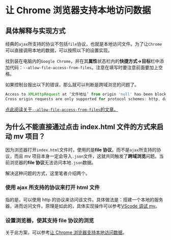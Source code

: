# 让 Chrome 浏览器支持本地访问数据

## 具体解释与实现方式

经典的`ajax`所支持的协议不包括`file`协议，也就是本地访问文件。为了让`Chrome`可以直接调用本地的数据，可以按照以下的设置实现。

找到装在电脑内的`Google Chrome`，并在其**属性**状态栏内的**快捷方式->目标**栏中添加代码：`--allow-file-access-from-files`。注意在填写时要注意前面要加上空格。

如果控制台报出以下的错误，那么就可以判断是跨域浏览的问题了。

```JavaScript
Access to XMLHttpRequest at ‘文件地址’ from origin 'null' has been blocked by CORS policy:
Cross origin requests are only supported for protocol schemes: http, data, chrome, chrome-extension, https.
```

[点此阅读关于`--allow-file-access-from-files`的文章。](https://blog.csdn.net/weixin_41697143/article/details/80784701)

## 为什么不能直接通过点击 index.html 文件的方式来启动 mv 项目？

因为浏览器打开`index.html`文件时，使用的是**file 协议**，而不是`ajax`所支持的协议，而且 mv 项目本身一定会导入`.json`文件，这就共同触发了**跨域浏览**问题。当前浏览器的**file 协议**无法访问本地`.json`数据。

解决这种问题的方式，这里笔者介绍两个。

### 使用 ajax 所支持的协议来打开 html 文件

指的是，可以使用 http 的协议来访问该文件。具体做法是：搭建一个本地的服务器，进而访问文件。原理是如此的，具体实现操作可以参考[VScode 调试 mv](https://example.com)。

### 设置浏览器，使其支持 file 协议的浏览

关于此方案，可以参考[让 Chrome 浏览器支持本地访问数据](https://example.com)。
